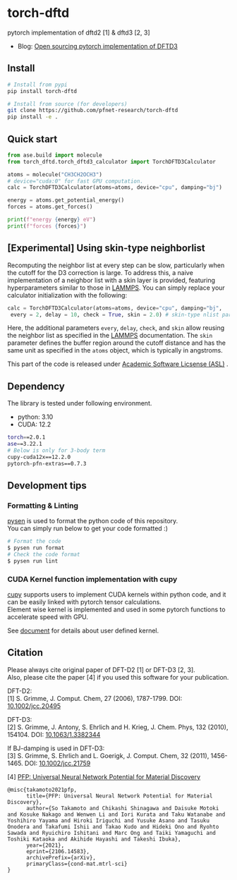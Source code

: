 # torch-dftd
pytorch implementation of dftd2 [1] & dftd3 [2, 3]

 - Blog: [Open sourcing pytorch implementation of DFTD3](https://tech.preferred.jp/en/blog/oss-pytorch-dftd3/)

## Install

```bash
# Install from pypi
pip install torch-dftd

# Install from source (for developers)
git clone https://github.com/pfnet-research/torch-dftd
pip install -e .
```

## Quick start

```python
from ase.build import molecule
from torch_dftd.torch_dftd3_calculator import TorchDFTD3Calculator

atoms = molecule("CH3CH2OCH3")
# device="cuda:0" for fast GPU computation.
calc = TorchDFTD3Calculator(atoms=atoms, device="cpu", damping="bj")

energy = atoms.get_potential_energy()
forces = atoms.get_forces()

print(f"energy {energy} eV")
print(f"forces {forces}")
```

## [Experimental] Using skin-type neighborlist
Recomputing the neighbor list at every step can be slow, particularly when the cutoff for the D3 correction is large. To address this, a naive implementation of a neighbor list with a skin layer is provided, featuring hyperparameters similar to those in [LAMMPS](https://docs.lammps.org/neigh_modify.html#description). You can simply replace your calculator initialization with the following:

```python
calc = TorchDFTD3Calculator(atoms=atoms, device="cpu", damping="bj",
 every = 2, delay = 10, check = True, skin = 2.0) # skin-type nlist parameters
```
Here, the additional parameters `every`, `delay`, `check`, and `skin` allow reusing the neighbor list as specified in the [LAMMPS](https://docs.lammps.org/neigh_modify.html#description) documentation. The `skin` parameter defines the buffer region around the cutoff distance and has the same unit as specified in the `atoms` object, which is typically in angstroms.

This part of the code is released under [Academic Software Licsense (ASL)](https://github.com/ACEsuit/ACE.jl/blob/main/ASL.md) .

## Dependency

The library is tested under following environment.
 - python: 3.10
 - CUDA: 12.2
```bash
torch==2.0.1
ase==3.22.1
# Below is only for 3-body term
cupy-cuda12x==12.2.0
pytorch-pfn-extras==0.7.3
```

## Development tips
### Formatting & Linting
[pysen](https://github.com/pfnet/pysen) is used to format the python code of this repository.<br/>
You can simply run below to get your code formatted :)
```bash
# Format the code
$ pysen run format
# Check the code format
$ pysen run lint
```

### CUDA Kernel function implementation with cupy
[cupy](https://github.com/cupy/cupy) supports users to implement CUDA kernels within python code, 
and it can be easily linked with pytorch tensor calculations.<br/>
Element wise kernel is implemented and used in some pytorch functions to accelerate speed with GPU.

See [document](https://docs.cupy.dev/en/stable/user_guide/kernel.html) for details about user defined kernel.

## Citation

Please always cite original paper of DFT-D2 [1] or DFT-D3 [2, 3].<br/>
Also, please cite the paper [4] if you used this software for your publication.

DFT-D2:<br/>
[1] S. Grimme, J. Comput. Chem, 27 (2006), 1787-1799.
DOI: [10.1002/jcc.20495](https://doi.org/10.1002/jcc.20495)

DFT-D3:<br/>
[2] S. Grimme, J. Antony, S. Ehrlich and H. Krieg, J. Chem. Phys, 132 (2010), 154104.
DOI: [10.1063/1.3382344](https://doi.org/10.1063/1.3382344)

If BJ-damping is used in DFT-D3:<br/> 
[3] S. Grimme, S. Ehrlich and L. Goerigk, J. Comput. Chem, 32 (2011), 1456-1465.
DOI: [10.1002/jcc.21759](https://doi.org/10.1002/jcc.21759)

[4] [PFP: Universal Neural Network Potential for Material Discovery](https://arxiv.org/abs/2106.14583)

```text
@misc{takamoto2021pfp,
      title={PFP: Universal Neural Network Potential for Material Discovery}, 
      author={So Takamoto and Chikashi Shinagawa and Daisuke Motoki and Kosuke Nakago and Wenwen Li and Iori Kurata and Taku Watanabe and Yoshihiro Yayama and Hiroki Iriguchi and Yusuke Asano and Tasuku Onodera and Takafumi Ishii and Takao Kudo and Hideki Ono and Ryohto Sawada and Ryuichiro Ishitani and Marc Ong and Taiki Yamaguchi and Toshiki Kataoka and Akihide Hayashi and Takeshi Ibuka},
      year={2021},
      eprint={2106.14583},
      archivePrefix={arXiv},
      primaryClass={cond-mat.mtrl-sci}
}
```
